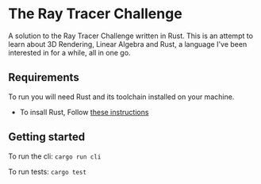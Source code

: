 # The Ray Tracer Challenge

A solution to the Ray Tracer Challenge written in Rust. This is an attempt to learn about 3D Rendering, Linear Algebra and Rust, a language I've been interested in for a while, all in one go. 

## Requirements

To run you will need Rust and its toolchain installed on your machine. 
- To insall Rust, Follow [these instructions](https://www.rust-lang.org/tools/install)


## Getting started

To run the cli: 
`cargo run cli`

To run tests: 
`cargo test`

